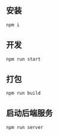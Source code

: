 ## 安装

``` bash
npm i
```

## 开发

``` bash
npm run start
```

## 打包

``` bash
npm run build
```

## 启动后端服务

``` bash
npm run server
```